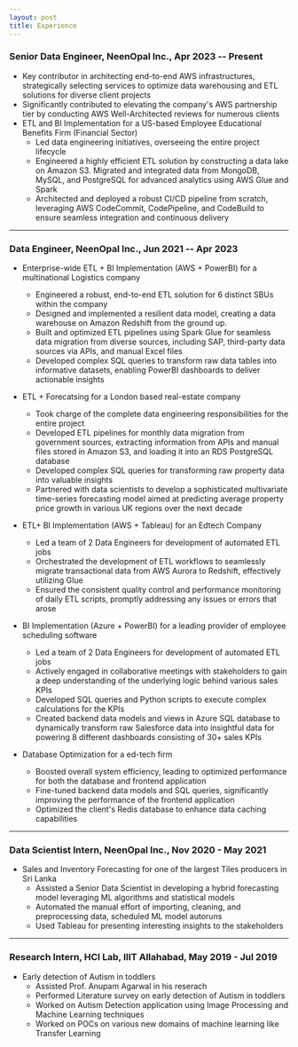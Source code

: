 ```yaml
---
layout: post
title: Experience
---
```


### Senior Data Engineer, NeenOpal Inc., Apr 2023 -- Present

- Key contributor in architecting end-to-end AWS infrastructures, strategically selecting services to optimize data warehousing and ETL solutions for diverse client projects
- Significantly contributed to elevating the company's AWS partnership tier by conducting AWS Well-Architected reviews for numerous clients
- ETL and BI Implementation for a US-based Employee Educational Benefits Firm (Financial Sector)
    - Led data engineering initiatives, overseeing the entire project lifecycle
    - Engineered a highly efficient ETL solution by constructing a data lake on Amazon S3. Migrated and integrated data from MongoDB, MySQL, and PostgreSQL for advanced analytics using AWS Glue and Spark
    - Architected and deployed a robust CI/CD pipeline from scratch, leveraging AWS CodeCommit, CodePipeline, and CodeBuild to ensure seamless integration and continuous delivery


---

### Data Engineer, NeenOpal Inc., Jun 2021 -- Apr 2023
- Enterprise-wide ETL + BI Implementation (AWS + PowerBI) for a multinational Logistics company
    - Engineered a robust, end-to-end ETL solution for 6 distinct SBUs within the company
    - Designed and implemented a resilient data model, creating a data warehouse on Amazon Redshift from the ground up.
    - Built and optimized ETL pipelines using Spark Glue for seamless data migration from diverse sources, including SAP, third-party data sources via APIs, and manual Excel files
    - Developed complex SQL queries to transform raw data tables into informative datasets, enabling PowerBI dashboards to deliver actionable insights

- ETL + Forecatsing for a London based real-estate company
    - Took charge of the complete data engineering responsibilities for the entire project
    - Developed ETL pipelines for monthly data migration from government sources, extracting information from APIs and manual files stored in Amazon S3, and loading it into an RDS PostgreSQL database
    - Developed complex SQL queries for transforming raw property data into valuable insights
    - Partnered with data scientists to develop a sophisticated multivariate time-series forecasting model aimed at predicting average property price growth in various UK regions over the next decade

- ETL+ BI Implementation (AWS + Tableau) for an Edtech Company
    - Led a team of 2 Data Engineers for development of automated ETL jobs
    - Orchestrated the development of ETL workflows to seamlessly migrate transactional data from AWS Aurora to Redshift, effectively utilizing Glue
    - Ensured the consistent quality control and performance monitoring of daily ETL scripts, promptly addressing any issues or errors that arose

- BI Implementation (Azure + PowerBI) for a leading provider of employee scheduling software
    - Led a team of 2 Data Engineers for development of automated ETL jobs
    - Actively engaged in collaborative meetings with stakeholders to gain a deep understanding of the underlying logic behind various sales KPIs
    - Developed SQL queries and Python scripts to execute complex calculations for the KPIs
    - Created backend data models and views in Azure SQL database to dynamically transform raw Salesforce data into insightful data for powering 8 different dashboards consisting of 30+ sales KPIs

- Database Optimization for a ed-tech firm
    - Boosted overall system efficiency, leading to optimized performance for both the database and frontend application
    - Fine-tuned backend data models and SQL queries, significantly improving the performance of the frontend application
    - Optimized the client's Redis database to enhance data caching capabilities


---

### Data Scientist Intern, NeenOpal Inc., Nov 2020 - May 2021

- Sales and Inventory Forecasting for one of the largest Tiles producers in Sri Lanka
    - Assisted a Senior Data Scientist in developing a hybrid forecasting model leveraging ML algorithms and statistical models
    - Automated the manual effort of importing, cleaning, and preprocessing data, scheduled ML model autoruns
    - Used Tableau for presenting interesting insights to the stakeholders

---

### Research Intern, HCI Lab, IIIT Allahabad, May 2019 - Jul 2019

- Early detection of Autism in toddlers
    - Assisted Prof. Anupam Agarwal in his reserach
    - Performed Literature survey on early detection of Autism in toddlers
    - Worked on Autism Detection application using Image Processing and Machine Learning techniques
    - Worked on POCs on various new domains of machine learning like Transfer Learning
